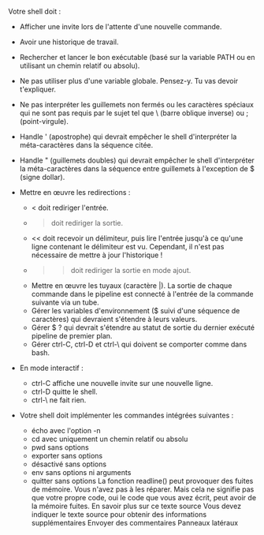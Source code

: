 Votre shell doit :
- Afficher une invite lors de l'attente d'une nouvelle commande.
- Avoir une historique de travail.
- Rechercher et lancer le bon exécutable (basé sur la variable PATH ou en utilisant un chemin relatif ou absolu).
- Ne pas utiliser plus d'une variable globale. Pensez-y. Tu vas devoir t'expliquer.
- Ne pas interpréter les guillemets non fermés ou les caractères spéciaux qui ne sont pas requis par le sujet tel que \ (barre oblique inverse) ou ; (point-virgule).
- Handle ' (apostrophe) qui devrait empêcher le shell d'interpréter la méta-caractères dans la séquence citée.
- Handle " (guillemets doubles) qui devrait empêcher le shell d'interpréter la méta-caractères dans la séquence entre guillemets à l'exception de $ (signe dollar).


- Mettre en œuvre les redirections :
    - < doit rediriger l'entrée.
	- > doit rediriger la sortie.
	- << doit recevoir un délimiteur, puis lire l'entrée jusqu'à ce qu'une ligne contenant le délimiteur est vu. Cependant, il n'est pas nécessaire de mettre à jour l'historique !
	- >> doit rediriger la sortie en mode ajout.
	- Mettre en œuvre les tuyaux (caractère |). La sortie de chaque commande dans le pipeline est connecté à l'entrée de la commande suivante via un tube.
    - Gérer les variables d'environnement ($ suivi d'une séquence de caractères) qui devraient s'étendre à leurs valeurs.
    - Gérer $ ? qui devrait s'étendre au statut de sortie du dernier exécuté pipeline de premier plan.
    - Gérer ctrl-C, ctrl-D et ctrl-\ qui doivent se comporter comme dans bash.
- En mode interactif :
	- ctrl-C affiche une nouvelle invite sur une nouvelle ligne.
	- ctrl-D quitte le shell.
	- ctrl-\ ne fait rien.
- Votre shell doit implémenter les commandes intégrées suivantes :
	- écho avec l'option -n
	- cd avec uniquement un chemin relatif ou absolu
	- pwd sans options
	- exporter sans options
	- désactivé sans options
	- env sans options ni arguments
	- quitter sans options
La fonction readline() peut provoquer des fuites de mémoire. Vous n'avez pas à les réparer. Mais
cela ne signifie pas que votre propre code, oui le code que vous avez écrit, peut avoir de la mémoire
fuites. 
En savoir plus sur ce texte source
Vous devez indiquer le texte source pour obtenir des informations supplémentaires
Envoyer des commentaires
Panneaux latéraux
